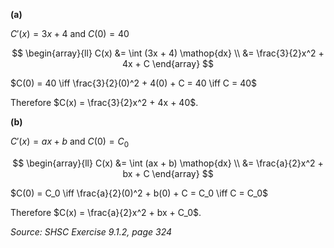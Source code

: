 **(a)**

$C'(x) = 3x + 4$ and $C(0) = 40$

$$
\begin{array}{ll}
C(x) &= \int (3x + 4) \mathop{dx} \\
&= \frac{3}{2}x^2 + 4x + C
\end{array}
$$

$C(0) = 40 \iff \frac{3}{2}(0)^2 + 4(0) + C = 40 \iff C = 40$

Therefore $C(x) = \frac{3}{2}x^2 + 4x + 40$.


**(b)**

$C'(x) = ax + b$ and $C(0) = C_0$

$$
\begin{array}{ll}
C(x) &= \int (ax + b) \mathop{dx} \\
&= \frac{a}{2}x^2 + bx + C
\end{array}
$$

$C(0) = C_0 \iff \frac{a}{2}(0)^2 + b(0) + C = C_0 \iff C = C_0$

Therefore $C(x) = \frac{a}{2}x^2 + bx + C_0$.

*Source: SHSC Exercise 9.1.2, page 324*
